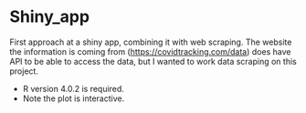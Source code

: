 # Shiny_app
First approach at a shiny app, combining it with web scraping.  The website the information is coming from (https://covidtracking.com/data) does have API to be able to access the data, but I wanted to work data scraping on this project.

- R version 4.0.2 is required.
- Note the plot is interactive.

